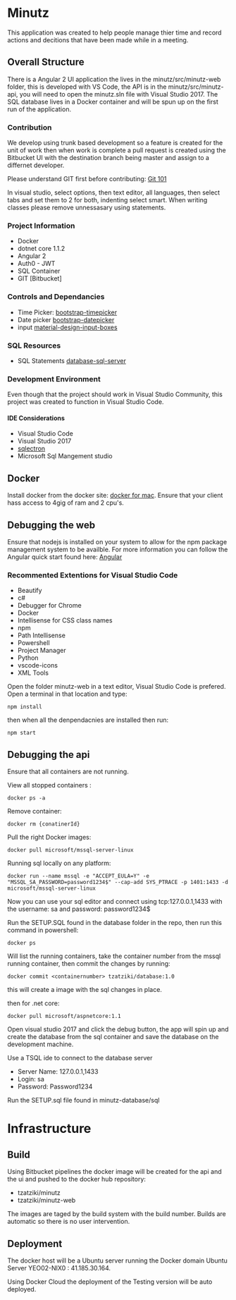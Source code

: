 # Minutz

This application was created to help people manage thier time and record actions and decitions that have been made while in a meeting. 

## Overall Structure

There is a Angular 2 UI application the lives in the minutz/src/minutz-web folder, this is developed with VS Code, the API is in the 
minutz/src/minutz-api, you will need to open the minutz.sln file with Visual Studio 2017. The SQL database lives in a Docker container and will 
be spun up on the first run of the application.


### Contribution

We develop using trunk based development so a feature is created for the unit of work then when work is complete a pull request is created using
the Bitbucket UI with the destination branch being master and assign to a differnet developer.

Please understand GIT first before contributing: [Git 101](https://git-scm.com/book/en/v2/Getting-Started-Git-Basics)

In visual studio, select options, then text editor, all languages, then select tabs and set them to 2 for both, indenting select smart.
When writing classes please remove unnessasary using statements.

### Project Information

- Docker
- dotnet core 1.1.2 
- Angular 2
- Auth0 - JWT
- SQL Container
- GIT [Bitbucket]

### Controls and Dependancies

- Time Picker: [bootstrap-timepicker](http://jdewit.github.io/bootstrap-timepicker/)
- Date picker [bootstrap-datepicker](https://uxsolutions.github.io/bootstrap-datepicker/?markup=input&format=&weekStart=&startDate=&endDate=&startView=0&minViewMode=0&maxViewMode=4&todayBtn=false&clearBtn=false&language=en&orientation=auto&multidate=&multidateSeparator=&daysOfWeekDisabled=0&daysOfWeekDisabled=6&calendarWeeks=on&autoclose=on&todayHighlight=on&keyboardNavigation=on&forceParse=on&datesDisabled=on&toggleActive=on&defaultViewDate=on#sandbox)
- input [material-design-input-boxes](https://scotch.io/tutorials/google-material-design-input-boxes-in-css3)

### SQL Resources

- SQL Statements [database-sql-server](https://docs.microsoft.com/en-us/sql/t-sql/statements/create-database-sql-server-transact-sql)

### Development Environment

Even though that the project should work in Visual Studio Community, this project was created to function in Visual Studio Code.

#### IDE Considerations

- Visual Studio Code
- Visual Studio 2017
- [sqlectron](https://sqlectron.github.io)
- Microsoft Sql Mangement studio

## Docker 

Install docker from the docker site: [docker for mac](https://www.docker.com/docker-mac). Ensure that your client hass access to 4gig of ram and 2 cpu's.

## Debugging the web

Ensure that nodejs is installed on your system to allow for the npm package management system to be availble. 
For more information you can follow the Angular quick start found here: [Angular](https://angular.io/guide/quickstart)

### Recommented Extentions for Visual Studio Code

- Beautify
- c#
- Debugger for Chrome
- Docker
- Intellisense for CSS class names
- npm
- Path Intellisense
- Powershell
- Project Manager
- Python
- vscode-icons
- XML Tools


Open the folder minutz-web in a text editor, Visual Studio Code is prefered.
Open a terminal in that location and type:
 
	npm install 

then when all the denpendacnies are installed then run:

	npm start


## Debugging the api

Ensure that all containers are not running.

View all stopped containers :

	docker ps -a

	
Remove container:

	docker rm {conatinerId}
	
Pull the right Docker images:

	docker pull microsoft/mssql-server-linux

Running sql locally on any platform:

	docker run --name mssql -e "ACCEPT_EULA=Y" -e "MSSQL_SA_PASSWORD=password1234$" --cap-add SYS_PTRACE -p 1401:1433 -d microsoft/mssql-server-linux

Now you can use your sql editor and connect using tcp:127.0.0.1,1433 with the username: sa and password: password1234$

Run the SETUP.SQL found in the database folder in the repo, then run this command in powershell:

	docker ps

Will list the running containers, take the container number from the mssql running container, then commit the changes by running:

	docker commit <containernumber> tzatziki/database:1.0

this will create a image with the sql changes in place.

then for .net core:

	docker pull microsoft/aspnetcore:1.1


Open visual studio 2017 and click the debug button, the app will spin up and create the database from the sql container and save the database 
on the development machine. 

Use a TSQL ide to connect to the database server 

- Server Name: 127.0.0.1,1433
- Login: sa
- Password: Password1234

Run the SETUP.sql file found in minutz-database/sql



# Infrastructure

## Build 

Using Bitbucket pipelines the docker image will be created for the api and the ui and pushed to the docker hub repository:

- tzatziki/minutz
- tzatziki/minutz-web

The images are taged by the build system with the build number. Builds are automatic so there is no user intervention.

## Deployment

The docker host will be a Ubuntu server running the Docker domain
Ubuntu Server YEO02-NIX0 : 41.185.30.164.

Using Docker Cloud the deployment of the Testing version will be auto deployed.

